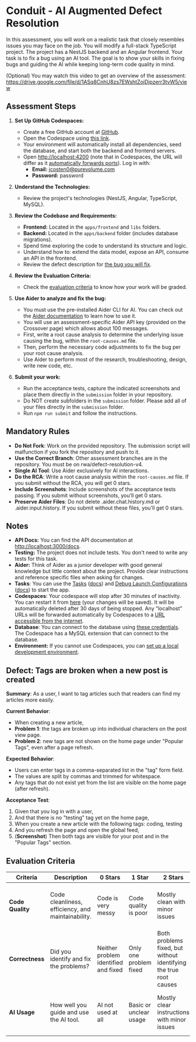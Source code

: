 # Conduit - AI Augmented Defect Resolution

In this assessment, you will work on a realistic task that closely resembles issues you may face on the job. You will modify a full-stack TypeScript project. The project has a NestJS backend and an Angular frontend. Your task is to fix a bug using an AI tool. The goal is to show your skills in fixing bugs and guiding the AI while keeping long-term code quality in mind.

(Optional) You may watch this video to get an overview of the assessment: https://drive.google.com/file/d/1ASq8CnhU8zs7EWshtZojDjpzerr3tvW5/view

## Assessment Steps

1. **Set Up GitHub Codespaces:**

   - Create a free GitHub account at [GitHub](https://github.com/signup).
   - Open the Codespace using [this link](https://github.com/codespaces/new?repo=678723453&ref=rwa/defect-resolution-v4).
   - Your environment will automatically install all dependencies, seed the database, and start both the backend and frontend servers.
   - Open [http://localhost:4200](http://localhost:4200) (note that in Codespaces, the URL will differ as it [automatically forwards ports](https://docs.github.com/en/codespaces/developing-in-a-codespace/forwarding-ports-in-your-codespace)). Log in with:
     - **Email:** jcosten0@purevolume.com
     - **Password:** password

2. **Understand the Technologies:**

   - Review the project's technologies (NestJS, Angular, TypeScript, MySQL).

3. **Review the Codebase and Requirements:**

   - **Frontend:** Located in the `apps/frontend` and `libs` folders.
   - **Backend:** Located in the `apps/backend` folder (includes database migrations).
   - Spend time exploring the code to understand its structure and logic.
   - Understand how to: extend the data model, expose an API, consume an API in the frontend.
   - Review the defect description for [the bug you will fix](##defect-tags-are-broken-when-a-new-post-is-created).

4. **Review the Evaluation Criteria:**

   - Check the [evaluation criteria](#evaluation-criteria) to know how your work will be graded.

5. **Use Aider to analyze and fix the bug:**

   - You must use the pre-installed Aider CLI for AI. You can check out the [Aider documentation](https://aider.chat/docs/usage/tutorials.html) to learn how to use it.
   - You will use an assessment-specific Aider API key (provided on the Crossover page) which allows about 100 messages.
   - First, write a root cause analysis to determine the underlying issue causing the bug, within the `root-causes.md` file.
   - Then, perform the necessary code adjustments to fix the bug per your root cause analysis.
   - Use Aider to perform most of the research, troubleshooting, design, write new code, etc.

6. **Submit your work:**
   - Run the acceptance tests, capture the indicated screenshots and place them directly in the `submission` folder in your repository.
   - Do NOT create subfolders in the `submission` folder. Please add all of your files directly in the `submission` folder.
   - Run `npm run submit` and follow the instructions.

## Mandatory Rules

- **Do Not Fork**: Work on the provided repository. The submission script will malfunction if you fork the repository and push to it.
- **Use the Correct Branch**: Other assessment branches are in the repository. You must be on rwa/defect-resolution-v4.
- **Single AI Tool**: Use Aider exclusively for AI interactions.
- **Do the RCA**: Write a root cause analysis within the `root-causes.md` file. If you submit without the RCA, you will get 0 stars.
- **Include Screenshots**: Include screenshots of the acceptance tests passing. If you submit without screenshots, you'll get 0 stars.
- **Preserve Aider Files**: Do not delete .aider.chat.history.md or .aider.input.history. If you submit without these files, you'll get 0 stars.

## Notes

- **API Docs:** You can find the API documentation at [http://localhost:3000/docs](http://localhost:3000/docs).
- **Testing:** The project does not include tests. You don't need to write any tests for this task.
- **Aider:** Think of Aider as a junior developer with good general knowledge but little context about the project. Provide clear instructions and reference specific files when asking for changes.
- **Tasks**: You can use the [Tasks](.vscode/tasks.json) ([docs](https://code.visualstudio.com/docs/editor/tasks)) and [Debug Launch Configurations](.vscode/launch.json) ([docs](https://code.visualstudio.com/docs/editor/debugging)) to start the app.
- **Codespaces**: Your codespace will stop after 30 minutes of inactivity. You can restart it from [here](https://github.com/codespaces) (your changes will be saved). It will be automatically deleted after 30 days of being stopped. Any "localhost" URLs will be forwarded automatically by Codespaces to a [URL accessible from the internet](https://docs.github.com/en/codespaces/developing-in-a-codespace/forwarding-ports-in-your-codespace).
- **Database**: You can connect to the database using [these credentials](./apps/backend/mikro-orm.config.ts). The Codespace has a MySQL extension that can connect to the database.
- **Environment:** If you cannot use Codespaces, you can [set up a local development environment](https://www.perplexity.ai/search/what-are-the-concise-precise-s-khlwVDwQTMODLaC6wB_7DQ).

## Defect: Tags are broken when a new post is created
**Summary**: As a user, I want to tag articles such that readers can find my articles more easily.

**Current Behavior**:
 - When creating a new article,
 - **Problem 1**: the tags are broken up into individual characters on the post view page.
 - **Problem 2**: new tags are not shown on the home page under "Popular Tags", even after a page refresh.

**Expected Behavior**:
 - Users can enter tags in a comma-separated list in the "tag" form field.
 - The values are split by commas and trimmed for whitespace.
 - Any tags that do not exist yet from the list are visible on the home page (after refresh).

**Acceptance Test**:
1. Given that you log in with a user,
1. And that there is no "testing" tag yet on the home page,
1. When you create a new article with the following tags: coding, testing
1. And you refresh the page and open the global feed, 
1. (**Screenshot**) Then both tags are visible for your post and in the "Popular Tags" section. 

## Evaluation Criteria

| **Criteria**       | **Description**                                    | **0 Stars**           | **1 Star**                    | **2 Stars**                                 | **3 Stars**                                          |
| ------------------ | -------------------------------------------------- | --------------------- | ----------------------------- | ------------------------------------------- | ---------------------------------------------------- |
| **Code Quality**   | Code cleanliness, efficiency, and maintainability. | Code is very messy    | Code quality is poor          | Mostly clean with minor issues              | Clean, efficient, and follows best practices         |
| **Correctness**    | Did you identify and fix the problems?     | Neither problem identified and fixed | Only one problem fixed | Both problems fixed, but without identifying the true root causes | Both problems fixed with a clear root cause analysis       |
| **AI Usage**       | How well you guide and use the AI tool.            | AI not used at all    | Basic or unclear usage        | Mostly clear instructions with minor issues | Clear, effective, and well-guided AI usage           |

